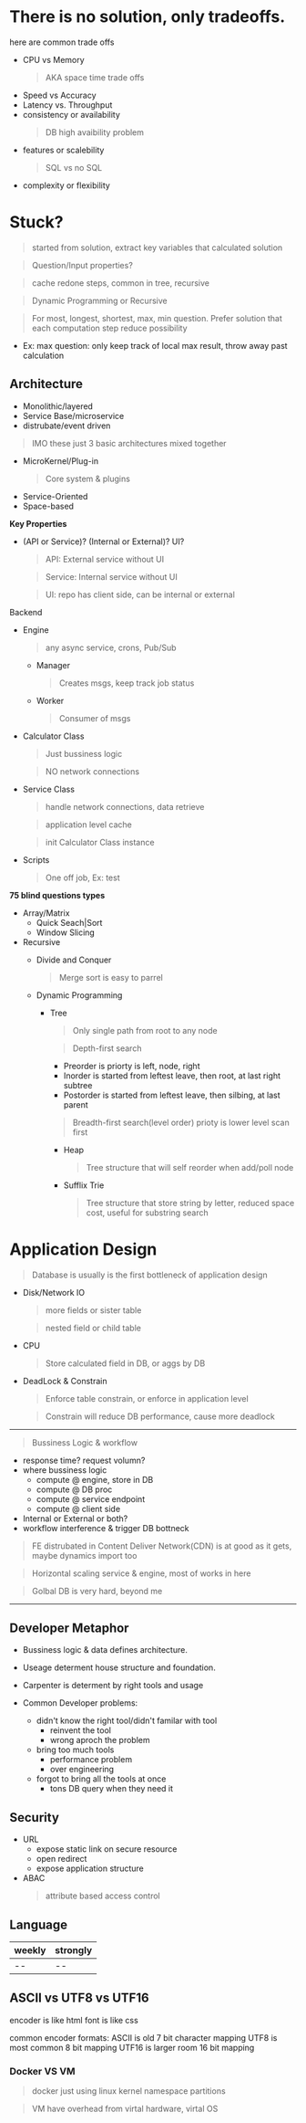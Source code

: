 # There is no solution, only tradeoffs.

here are common trade offs
- CPU vs Memory
  > AKA space time trade offs
- Speed vs Accuracy
- Latency vs. Throughput
- consistency or availability
  > DB high avaibility problem
- features or scalebility
  > SQL vs no SQL
- complexity or flexibility

# Stuck?
> started from solution, extract key variables that calculated solution

> Question/Input properties?

> cache redone steps, common in tree, recursive

> Dynamic Programming or Recursive

> For most, longest, shortest, max, min question. Prefer solution that each computation step reduce possibility

  - Ex: max question: only keep track of local max result, throw away past calculation

## Architecture
- Monolithic/layered
- Service Base/microservice
- distrubate/event driven

> IMO these just 3 basic architectures mixed together
- MicroKernel/Plug-in
  > Core system & plugins
- Service-Oriented
- Space-based

**Key Properties**
- (API or Service)? (Internal or External)? UI? 
  > API: External service without UI

  > Service: Internal service without UI

  > UI: repo has client side, can be internal or external

Backend
- Engine
  > any async service, crons, Pub/Sub
  - Manager
    > Creates msgs, keep track job status 
  - Worker
    > Consumer of msgs

- Calculator Class
  > Just bussiness logic

  > NO network connections
- Service Class 
  > handle network connections, data retrieve

  > application level cache
  
  > init Calculator Class instance
- Scripts
  > One off job, Ex: test  

**75 blind questions types**

- Array/Matrix
  - Quick Seach|Sort
  - Window Slicing
- Recursive
  - Divide and Conquer
    > Merge sort is easy to parrel

  - Dynamic Programming
    - Tree
      > Only single path from root to any node

      > Depth-first search
        - Preorder is priorty is left, node, right
        - Inorder is started from leftest leave, then root, at last right subtree
        - Postorder is started from leftest leave, then silbing, at last parent

      > Breadth-first search(level order) prioty is lower level scan first
      - Heap
        > Tree structure that will self reorder when add/poll node
      - Sufflix Trie
        > Tree structure that store string by letter, reduced space cost, useful for substring search

# Application Design
> Database is usually is the first bottleneck of application design
- Disk/Network IO
  > more fields or sister table

  > nested field or child table
- CPU
  > Store calculated field in DB, or aggs by DB
- DeadLock & Constrain
  > Enforce table constrain, or enforce in application level

  > Constrain will reduce DB performance, cause more deadlock
---
> Bussiness Logic & workflow
  - response time? request volumn?
  - where bussiness logic
    - compute @ engine, store in DB
    - compute @ DB proc
    - compute @ service endpoint
    - compute @ client side
  - Internal or External or both?
  - workflow interference & trigger DB bottneck

> FE distrubated in Content Deliver Network(CDN) is at good as it gets, maybe dynamics import too

> Horizontal scaling service & engine, most of works in here

> Golbal DB is very hard, beyond me


---
## Developer Metaphor
- Bussiness logic & data defines architecture.
- Useage determent house structure and foundation.

- Carpenter is determent by right tools and usage
- Common Developer problems:
  - didn't know the right tool/didn't familar with tool
    - reinvent the tool
    - wrong aproch the problem
  - bring too much tools
    - performance problem
    - over engineering
  - forgot to bring all the tools at once
    - tons DB query when they need it

## Security
- URL
  - expose static link on secure resource
  - open redirect
  - expose application structure
- ABAC
  > attribute based access control

## Language

| weekly | strongly |
|--|-|
| -- | -- |

## ASCII vs UTF8 vs UTF16

encoder is like html
font is like css

common encoder formats:
ASCII is old 7 bit character mapping
UTF8 is most common 8 bit mapping
UTF16 is larger room 16 bit mapping

### Docker VS VM
> docker just using linux kernel namespace partitions

> VM have overhead from virtal hardware, virtal OS
